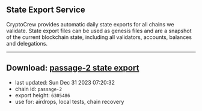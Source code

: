 ## State Export Service
CryptoCrew provides automatic daily state exports for all chains we validate. State export files can be used as genesis files and are a snapshot of the current blockchain state, including all validators, accounts, balances and delegations.

---
**Download: [passage-2 state export](https://dl.ccvalidators.com/SERVICE/passage/passage-2_export_6305486.json)**
---

- last updated: Sun Dec 31 2023 07:20:32
- chain id: `passage-2`
- export height: `6305486`
- use for: airdrops, local tests, chain recovery
